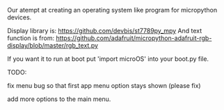 Our atempt at creating an operating system like program for micropython devices.

Display library is: https://github.com/devbis/st7789py_mpy
And text function is from: https://github.com/adafruit/micropython-adafruit-rgb-display/blob/master/rgb_text.py

If you want it to run at boot put 'import microOS' into your boot.py file.

TODO:

fix menu bug so that first app menu option stays shown (please fix)

add more options to the main menu.
